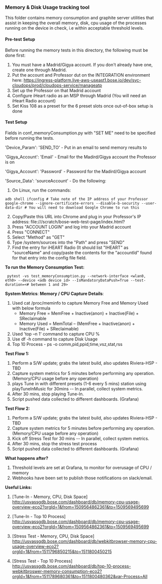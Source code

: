 ### Memory & Disk Usage tracking tool  

This folder contains memory consumption and graphite server utilities that assist in keeping the overall memory, disk, cpu usage of the processes running on the device in check, i.e within acceptable threshold levels.

#### Pre-test Setup

Before running the memory tests in this directory, the following must be done first:
1. You must have a Madrid/Gigya account. If you don't already have one, create one through Madrid.
2. Put the account and Professor dut on the INTEGRATION environment here: https://ingress-platform.live-aws-useast1.bose.io/dev/svc-cloudops/prod/cloudops-service/manageatp
3. Set up the Professor on that Madrid account
4. Configure iHeart radio as an MSP through Madrid (You will need an iHeart Radio account)
5. Set Kiss 108 as a preset for the 6 preset slots once out-of-box setup is done

#### Test Setup

Fields in conf_memoryConsumption.py with "SET ME" need to be specified before running the tests.

'Device_Param': 'SEND_TO' - Put in an email to send memory results to

'Gigya_Account': 'Email' - Email for the Madird/Gigya account the Professor is on

'Gigya_Account': 'Password' - Password for the Madird/Gigya account

'Source_Data': 'sourceAccount' - Do the following:
1. On Linux, run the commands:
```
adb shell ifconfig # Take note of the IP address of your Professor
google-chrome --ignore-certificate-errors --disable-b-security --user-data-dir # You will need to download Google Chrome to run this
```
2. Copy/Paste this URL into Chrome and plug in your Professor's IP address: file:///scratch/bose-web-test-page/index.html?<IP Address>
3. Press "ACCOUNT LOGIN" and log into your Madrid account
4. Press "CONNECT"
5. Select "Method" as "GET"
6. Type /system/sources into the "Path" and press "SEND"
7. Find the entry for iHEART Radio (It should list "IHEART" as "sourceName" and copy/paste the contents for the "accountId" found for that entry 
into the config file field.

**To run the Memory Consumption Test:**

```
 pytest -vs test_memoryConsumption.py --network-interface <wlan0, eth0> --device <adb device id> --IsMandatoryDataPush=True --test-duration=<# between 1 and 29>
```
**System Metrics**:
**Memory / CPU Capture Details**:
1. Used cat /proc/meminfo to capture Memory Free and Memory Used with below formula
    * Memory Free = MemFree + Inactive(anon) + Inactive(File) + SReclaimable
    * Memory Used = MemTotal – (MemFree + Inactive(anon) + Inactive(File) + SReclaimable)
2. Used 'top –n 1' command to capture CPU %
3. Use df -h command to capture Disk Usage 
4. Top 10 Process - ps -o comm,pid,ppid,time,vsz,stat,rss

**Test Flow 1:**
1. Perform a S/W update; grabs the latest build, also updates Riviera-HSP - TBD
2. Capture system metrics for 5 minutes before performing any operation. (Memory/CPU usage before any operation)
3. plays Tune in with different presets (1-6 every 5 mins) station using playTuneInMusic for 30mins -- In parallel, collect system metrics.
4. After 30 mins, stop playing Tune-In.
5. Script pushed data collected to different dashboards. (Grafana)

**Test Flow 2:**
1. Perform a S/W update; grabs the latest build, also updates Riviera-HSP - TBD
2. Capture system metrics for 5 minutes before performing any operation. (Memory/CPU usage before any operation)
3. Kick off Stress Test for 30 mins -- In parallel, collect system metrics.
4. After 30 mins, stop the stress test process
5. Script pushed data collected to different dashboards. (Grafana)


**What happens after?**
1. Threshold levels are set at Grafana, to monitor for overusage of CPU / memory
2. Webhooks have been set to publish those notifications on slack/email.

**Useful Links:**
1. [Tune-In - Memory, CPU, Disk Space] <http://usvassgdb.bose.com/dashboard/db/memory-cpu-usage-overview-eco2?orgId=1&from=1509564862361&to=1509569495699>

2. [Tune-In - Top 10 Process] <http://usvassgdb.bose.com/dashboard/db/memory-cpu-usage-overview-eco2?orgId=1&from=1509564862361&to=1509569495699>

3. [Stress Test - Memory, CPU, Disk Space] <http://usvassgdb.bose.com/dashboard/db/webkitbrowser-memory-cpu-usage-overview-eco2?orgId=1&from=1511796850215&to=1511800450215>

4. [Stress Test - Top 10 Process] <http://usvassgdb.bose.com/dashboard/db/top-10-process-webkitbroswer-memory-consumption-eco2?orgId=1&from=1511789680361&to=1511800480362&var-Process=All>
    
